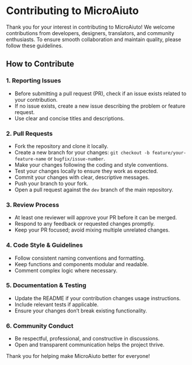 # Contributing to MicroAiuto

Thank you for your interest in contributing to MicroAiuto! We welcome contributions from developers, designers, translators, and community enthusiasts. To ensure smooth collaboration and maintain quality, please follow these guidelines.

## How to Contribute

### 1. Reporting Issues

* Before submitting a pull request (PR), check if an issue exists related to your contribution.
* If no issue exists, create a new issue describing the problem or feature request.
* Use clear and concise titles and descriptions.

### 2. Pull Requests

* Fork the repository and clone it locally.
* Create a new branch for your changes: `git checkout -b feature/your-feature-name` or `bugfix/issue-number`.
* Make your changes following the coding and style conventions.
* Test your changes locally to ensure they work as expected.
* Commit your changes with clear, descriptive messages.
* Push your branch to your fork.
* Open a pull request against the `dev` branch of the main repository.

### 3. Review Process

* At least one reviewer will approve your PR before it can be merged.
* Respond to any feedback or requested changes promptly.
* Keep your PR focused; avoid mixing multiple unrelated changes.

### 4. Code Style & Guidelines

* Follow consistent naming conventions and formatting.
* Keep functions and components modular and readable.
* Comment complex logic where necessary.

### 5. Documentation & Testing

* Update the README if your contribution changes usage instructions.
* Include relevant tests if applicable.
* Ensure your changes don’t break existing functionality.

### 6. Community Conduct

* Be respectful, professional, and constructive in discussions.
* Open and transparent communication helps the project thrive.

Thank you for helping make MicroAiuto better for everyone!
